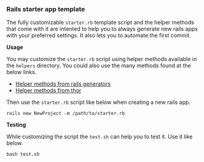 ### Rails starter app template

The fully customizable `starter.rb` template script and the helper methods that come with it are intented to help you to always generate new rails apps with your preferred settings.
It also lets you to automate the first commit.

**Usage**

You may customize the `starter.rb` script using helper methods available in the `helpers` directory.
You could also use the many methods found at the below links. 

* [Helper methods from rails generators](http://api.rubyonrails.org/classes/Rails/Generators/Actions.html)
* [Helper methods from thor](http://www.rubydoc.info/github/wycats/thor/Thor/Actions)


Then use the `starter.rb` script like below when creating a new rails app. 

```
rails new NewProject -m /path/to/starter.rb
```

**Testing**

While customizing the script the `test.sh` can help you to test it. Use it like below.

```
bash test.sh

```
